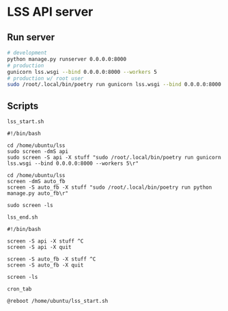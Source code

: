 # LSS API server

## Run server

```bash
# development
python manage.py runserver 0.0.0.0:8000
# production
gunicorn lss.wsgi --bind 0.0.0.0:8000 --workers 5
# production w/ root user
sudo /root/.local/bin/poetry run gunicorn lss.wsgi --bind 0.0.0.0:8000 --workers 5
```

## Scripts

`lss_start.sh`

```shell
#!/bin/bash

cd /home/ubuntu/lss
sudo screen -dmS api
sudo screen -S api -X stuff "sudo /root/.local/bin/poetry run gunicorn lss.wsgi --bind 0.0.0.0:8000 --workers 5\r"

cd /home/ubuntu/lss
screen -dmS auto_fb
screen -S auto_fb -X stuff "sudo /root/.local/bin/poetry run python manage.py auto_fb\r"

sudo screen -ls
```

`lss_end.sh`

```shell
#!/bin/bash

screen -S api -X stuff ^C
screen -S api -X quit

screen -S auto_fb -X stuff ^C
screen -S auto_fb -X quit

screen -ls
```

`cron_tab`

```shell
@reboot /home/ubuntu/lss_start.sh
```
